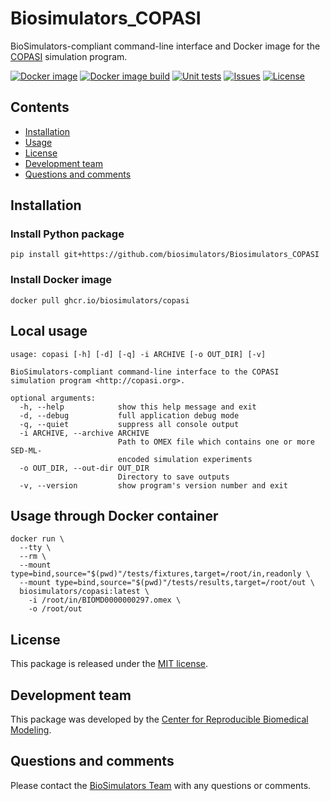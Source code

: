 # Biosimulators_COPASI 
BioSimulators-compliant command-line interface and Docker image for the [COPASI](http://copasi.org/) simulation program.

[![Docker image](https://github.com/biosimulators/Biosimulators_COPASI/workflows/Publish%20Docker%20To%20Hub/badge.svg)](https://github.com/biosimulators/Biosimulators_COPASI/actions?query=workflow%3A%22Publish+Docker+To+Hub%22)
[![Docker image build](https://github.com/biosimulators/Biosimulators_COPASI/workflows/Build%20Docker%20image/badge.svg)](https://github.com/biosimulators/Biosimulators_COPASI/actions?query=workflow%3A%22Build+Docker+image%22)
[![Unit tests](https://github.com/biosimulators/Biosimulators_COPASI/workflows/Unit%20tests/badge.svg)](https://github.com/biosimulators/Biosimulators_COPASI/actions?query=workflow%3A%22Unit+tests%22)
[![Issues](https://img.shields.io/github/issues/biosimulators/Biosimulators_COPASI?logo=GitHub)](https://github.com/biosimulators/Biosimulators_COPASI/issues)
[![License](https://img.shields.io/github/license/biosimulators/Biosimulators_COPASI?badges-awesome-green.svg&logo=GitHub)](https://github.com/biosimulators/Biosimulators_COPASI/blob/master/LICENSE)

## Contents
* [Installation](#installation)
* [Usage](#local-usage)
* [License](#license)
* [Development team](#development-team)
* [Questions and comments](#questions-and-comments)

## Installation

### Install Python package
```
pip install git+https://github.com/biosimulators/Biosimulators_COPASI
```

### Install Docker image
```
docker pull ghcr.io/biosimulators/copasi
```

## Local usage
```
usage: copasi [-h] [-d] [-q] -i ARCHIVE [-o OUT_DIR] [-v]

BioSimulators-compliant command-line interface to the COPASI simulation program <http://copasi.org>.

optional arguments:
  -h, --help            show this help message and exit
  -d, --debug           full application debug mode
  -q, --quiet           suppress all console output
  -i ARCHIVE, --archive ARCHIVE
                        Path to OMEX file which contains one or more SED-ML-
                        encoded simulation experiments
  -o OUT_DIR, --out-dir OUT_DIR
                        Directory to save outputs
  -v, --version         show program's version number and exit
```

## Usage through Docker container
```
docker run \
  --tty \
  --rm \
  --mount type=bind,source="$(pwd)"/tests/fixtures,target=/root/in,readonly \
  --mount type=bind,source="$(pwd)"/tests/results,target=/root/out \
  biosimulators/copasi:latest \
    -i /root/in/BIOMD0000000297.omex \
    -o /root/out
```

## License
This package is released under the [MIT license](LICENSE).

## Development team
This package was developed by the [Center for Reproducible Biomedical Modeling](http://reproduciblebiomodels.org).

## Questions and comments
Please contact the [BioSimulators Team](mailto:info@biosimulators.org) with any questions or comments.
  